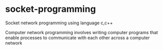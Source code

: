 # socket-programming
Socket network programming using language c,c++

Computer network programming involves writing computer programs that enable processes to communicate with each other across a computer network
